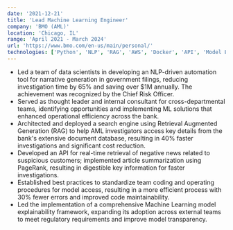 ```yaml
---
date: '2021-12-21'
title: 'Lead Machine Learning Engineer'
company: 'BMO (AML)'
location: 'Chicago, IL'
range: 'April 2021 - March 2024'
url: 'https://www.bmo.com/en-us/main/personal/'
technologies: ['Python', 'NLP', 'RAG', 'AWS', 'Docker', 'API', 'Model Explainability', 'MLOps']
---
```


- Led a team of data scientists in developing an NLP-driven automation tool for narrative generation in government filings, reducing investigation time by 65% and saving over $1M annually. The achievement was recognized by the Chief Risk Officer.
- Served as thought leader and internal consultant for cross-departmental teams, identifying opportunities and implementing ML solutions that enhanced operational efficiency across the bank.
- Architected and deployed a search engine using Retrieval Augmented Generation (RAG) to help AML investigators access key details from the bank's extensive document database, resulting in 40% faster investigations and significant cost reduction.
- Developed an API for real-time retrieval of negative news related to suspicious customers; implemented article summarization using PageRank, resulting in digestible key information for faster investigations.
- Established best practices to standardize team coding and operating procedures for model access, resulting in a more efficient process with 30% fewer errors and improved code maintainability.
- Led the implementation of a comprehensive Machine Learning model explainability framework, expanding its adoption across external teams to meet regulatory requirements and improve model transparency.